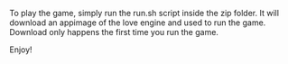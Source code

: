 To play the game, simply run the run.sh script inside the zip folder.
It will download an appimage of the love engine and used to run the game.
Download only happens the first time you run the game.

Enjoy!
